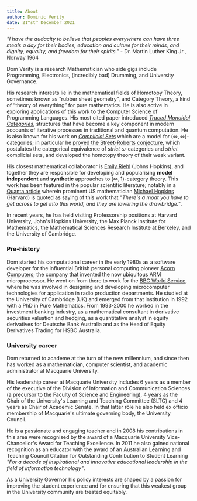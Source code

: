 ```yaml
---
title: About
author: Dominic Verity
date: 21^st^ December 2021
---
```


*\"I have the audacity to believe that peoples everywhere can have three meals a day for their bodies, education and culture for their minds, and dignity, equality, and freedom for their spirits.\"* - Dr. Martin Luther King Jr., Norway 1964

Dom Verity is a research Mathematician who side gigs include Programming, Electronics, (incredibly bad) Drumming, and University Governance.

His research interests lie in the mathematical fields of Homotopy Theory, sometimes known as “rubber sheet geometry”, and Category Theory, a kind of “theory of everything” for pure mathematics. He is also active in exploring applications of this work to the Computer Science of Programming Languages. His most cited paper introduced [_Traced Monoidal Categories_](https://ncatlab.org/nlab/show/traced+monoidal+category#JoyalStreetVerity96), structures that have become a key component in modern accounts of iterative processes in traditional and quantum computation. He is also known for his work on [_Complicial Sets_](https://math.jhu.edu/~eriehl/complicial.pdf) which are a model for $(\infty,\infty)$-categories; in particular he [proved the Street-Roberts conjecture](https://www.ams.org/books/memo/0905/), which postulates the categorical equivalence of _strict_ $\omega$-categories and _strict_ complicial sets, and developed the homotopy theory of their weak variant.

His closest mathematical collaborator is [Emily Riehl](https://en.wikipedia.org/wiki/Emily_Riehl) (Johns Hopkins), and together they are responsible for developing and popularising **model independent** and **synthetic** approaches to $(\infty,1)$-category theory.  This work has been featured in the popular scientific literature; notably in a [Quanta article](https://www.quantamagazine.org/with-category-theory-mathematics-escapes-from-equality-20191010/) wherein prominent US mathematician [Michael Hopkins](https://en.wikipedia.org/wiki/Michael_J._Hopkins) (Harvard) is quoted as saying of this work that _"There's a moat you have to get across to get into this world, and they are lowering the drawbridge."_.

<!--more-->

In recent years, he has held visiting Professorship positions at Harvard University, John's Hopkins University, the Max Planck Institute for Mathematics, the Mathematical Sciences Research Institute at Berkeley, and the University of Cambridge.

### Pre-history

Dom started his computational career in the early 1980s as a software developer for the influential British personal computing pioneer [Acorn Computers](https://en.wikipedia.org/wiki/Acorn_Computers); the company that invented the now ubiquitous ARM microprocessor. He went on from there to work for the [BBC World Service](https://en.wikipedia.org/wiki/BBC_World_Service), where he was involved in designing and developing microcomputer technologies for application in radio production departments. He studied at the University of Cambridge (UK) and emerged from that institution in 1992 with a PhD in Pure Mathematics. From 1993-2000 he worked in the investment banking industry, as a mathematical consultant in derivative securities valuation and hedging, as a quantitative analyst in equity derivatives for Deutsche Bank Australia and as the Head of Equity Derivatives Trading for HSBC Australia.

### University career

Dom returned to academe at the turn of the new millennium, and since then has worked as a mathematician, computer scientist, and academic administrator at Macquarie University.

His leadership career at Macquarie University includes 6 years as a member of the executive of the Division of Information and Communication Sciences (a precursor to the Faculty of Science and Engineering), 4 years as the Chair of the University's Learning and Teaching Committee (SLTC) and 4 years as Chair of Academic Senate. In that latter rôle he also held ex officio membership of Macquarie's ultimate governing body, the University Council.

He is a passionate and engaging teacher and in 2008 his contributions in this area were recognised by the award of a Macquarie University Vice-Chancellor's Award for Teaching Excellence. In 2011 he also gained national recognition as an educator with the award of an Australian Learning and Teaching Council Citation for Outstanding Contribution to Student Learning _"For a decade of inspirational and innovative educational leadership in the field of information technology"_.

As a University Governor his policy interests are shaped by a passion for improving the student experience and for ensuring that this weakest group in the University community are treated equitably.
